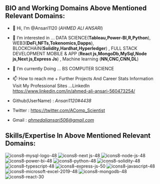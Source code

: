 ## BIO and Working Domains Above Mentioned Relevant Domains:
- 👋 Hi, I’m @Ansari1120 (*AHMED ALI ANSARI*)

- 👀 I’m interested in ... DATA SCIENCE(**Tableau,Power-BI,R,Python**),
WEB3(**DeFi,NFTs,Tokenomics,Dapps**), 
BLOCKCHAIN(**Solidity,Hardhat,Hyperledger**) , 
FULL STACK DEVELOPMENT MOBILE & APP (**React js,MongoDb,MySql,Node js,Next js,Express Js**) , 
Machine learning (**NN,CNC,CNN,DL**)

- 🌱 I’m currently Doing ... BS COMPUTER SCIENCE

- 📫 How to reach me + Further Projects And Career Stats Information Visit My Professional Sites ...LinkedIn https://www.linkedin.com/in/ahmed-ali-ansari-560473254/

- Github(UserName) : *Ansari1120#4438*

- Twitter : https://twitter.com/AComp_Scientist

- Gmail : *ahmedaliansari506@gmail.com*               

<!---
Ansari1120/Ansari1120 is a ✨ special ✨ repository because its `README.md` (this file) appears on your GitHub profile.
You can click the Preview link to take a look at your changes.
--->
## Skills/Expertise In Above Mentioned Relevant Domains:

![icons8-mysql-logo-48](https://user-images.githubusercontent.com/114314363/204038403-5abf7f3f-bc6b-4b10-90e3-594f9701f1e6.png)
![icons8-next js-48](https://user-images.githubusercontent.com/114314363/204038405-3c74631c-6c13-43ac-93d5-f7c05d1048d0.png)
![icons8-node-js-48](https://user-images.githubusercontent.com/114314363/204038406-8cb54b5b-dfcf-45c6-8532-f8d8ab399658.png)
![icons8-power-bi-48](https://user-images.githubusercontent.com/114314363/204038408-4b252544-0362-4b0d-b053-1634c7ea3648.png)
![icons8-python-48](https://user-images.githubusercontent.com/114314363/204038411-d86ec037-832d-4d9b-a614-a1a460c6d1a2.png)
![icons8-solidity-48](https://user-images.githubusercontent.com/114314363/204038864-064fec6e-9ac6-456b-9aab-5be53acaa5b9.png)
![icons8-typescript-48](https://user-images.githubusercontent.com/114314363/204038438-3c61fb40-2144-4289-a91d-946d079413a6.png)
![icons8-express-js-50](https://user-images.githubusercontent.com/114314363/204038414-0ddc393b-3488-4bff-b528-11feefec2e68.png)
![icons8-javascript-48](https://user-images.githubusercontent.com/114314363/204038415-281ada85-f4e4-4fbb-8573-0eeef4c96d3c.png)
![icons8-microsoft-excel-2019-48](https://user-images.githubusercontent.com/114314363/204038418-10433225-4e09-40c7-97cf-0706a2b55dbb.png)
![icons8-mongodb-48](https://user-images.githubusercontent.com/114314363/204038422-ea682b9e-76a6-4178-8a68-0d05bcabc5c2.png)
![icons8-react-30](https://user-images.githubusercontent.com/114314363/204040030-9f0ff773-4263-4c94-88ef-db53a06a3d7e.png)


